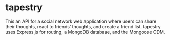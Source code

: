 # tapestry
 This an API for a social network web application where users can share their thoughts, react to friends’ thoughts, and create a friend list. tapestry uses Express.js for routing, a MongoDB database, and the Mongoose ODM.